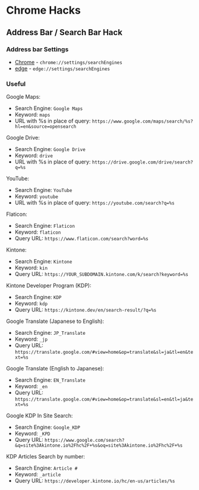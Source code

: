 # Chrome Hacks

## Address Bar / Search Bar Hack

### Address bar Settings
  * [Chrome](chrome://settings/searchEngines) - `chrome://settings/searchEngines`
  * [edge](edge://settings/searchEngines) - `edge://settings/searchEngines`

### Useful

Google Maps:
  * Search Engine: `Google Maps`
  * Keyword: `maps`
  * URL with %s in place of query: `https://www.google.com/maps/search/%s?hl=en&source=opensearch`

Google Drive:
  * Search Engine: `Google Drive`
  * Keyword: `drive`
  * URL with %s in place of query: `https://drive.google.com/drive/search?q=%s`

YouTube:
  * Search Engine: `YouTube`
  * Keyword: `youtube`
  * URL with %s in place of query: `https://youtube.com/search?q=%s`

Flaticon:
  * Search Engine: `Flaticon`
  * Keyword: `flaticon`
  * Query URL: `https://www.flaticon.com/search?word=%s`

Kintone:
  * Search Engine: `Kintone`
  * Keyword: `kin`
  * Query URL: `https://YOUR_SUBDOMAIN.kintone.com/k/search?keyword=%s`

Kintone Developer Program (KDP):
  * Search Engine: `KDP`
  * Keyword: `kdp`
  * Query URL: `https://kintone.dev/en/search-result/?q=%s`

Google Translate (Japanese to English):
  * Search Engine: `JP_Translate`
  * Keyword: `_jp`
  * Query URL: `https://translate.google.com/#view=home&op=translate&sl=ja&tl=en&text=%s`

Google Translate (English to Japanese):
  * Search Engine: `EN_Translate`
  * Keyword: `_en`
  * Query URL: `https://translate.google.com/#view=home&op=translate&sl=en&tl=ja&text=%s`

Google KDP In Site Search:
  * Search Engine: `Google_KDP`
  * Keyword: `_KPD`
  * Query URL: `https://www.google.com/search?&q=site%3Akintone.io%2Fhc%2F+%s&oq=site%3Akintone.io%2Fhc%2F+%s`

KDP Articles Search by number:
  * Search Engine: `Article #`
  * Keyword: `_article`
  * Query URL: `https://developer.kintone.io/hc/en-us/articles/%s`
